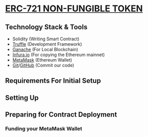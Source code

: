 # [ERC-721 NON-FUNGIBLE TOKEN](https://ethereum.org/en/developers/docs/standards/tokens/erc-721/)

## Technology Stack & Tools

- Solidity (Writing Smart Contract)
- [Truffle](https://www.trufflesuite.com/docs/truffle/overview) (Development Framework)
- [Ganache](https://www.trufflesuite.com/ganache) (For Local Blockchain)
- [Infura.io](https://infura.io/) (For copying the Ethereum mainnet)
- [MetaMask](https://metamask.io/) (Ethereum Wallet)
- [Git](https://git-scm.com/)/[GitHub](https://github.com) (Commit our code)

## Requirements For Initial Setup

## Setting Up

## Preparing for Contract Deployment

### Funding your MetaMask Wallet